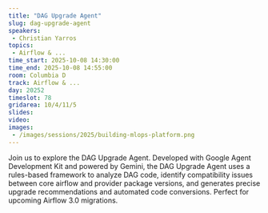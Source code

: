```yaml
---
title: "DAG Upgrade Agent"
slug: dag-upgrade-agent
speakers:
 - Christian Yarros
topics:
 - Airflow & ...
time_start: 2025-10-08 14:30:00
time_end: 2025-10-08 14:55:00
room: Columbia D
track: Airflow & ...
day: 20252
timeslot: 78
gridarea: 10/4/11/5
slides:
video:
images:
 - /images/sessions/2025/building-mlops-platform.png
---
```


Join us to explore the DAG Upgrade Agent. Developed with Google Agent Development Kit and powered by Gemini, the DAG Upgrade Agent uses a rules-based framework to analyze DAG code, identify compatibility issues between core airflow and provider package versions, and generates precise upgrade recommendations and automated code conversions. Perfect for upcoming Airflow 3.0 migrations.

